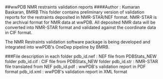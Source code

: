 ##wwPDB NMR restraints validation reports
####Author : Kumaran Baskaran, BMRB
This folder contains preliminary version of validation reports for the restraints deposited in NMR-STAR/NEF format. 
NMR-STAR is the archival format for NMR data at wwPDB. All deposited NMR data will be converted into NMR-STAR 
format and validated against the coordinate data in CIF format. 

The NMR Restraints validation software package is being developed and integrated into wwPDB's OneDep pipeline by BMRB.

###File description in each folder
pdb_id.nef : NEF file from PDBStats_NEW folder
pdb_id.cif : CIF file from PDBStats_NEW folder
pdb_id.str : NMR-STAR file translated from NEF
pdb_id.pdf : wwPDB's validation report in PDF format
pdb_id.xml : wwPDB's validation report in XML format

